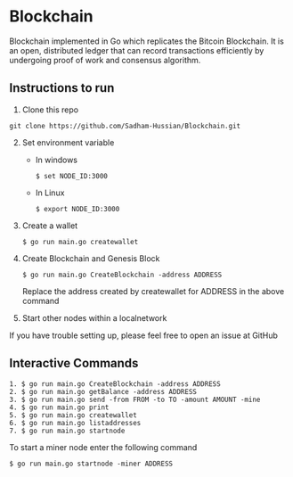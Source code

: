# Blockchain

Blockchain implemented in Go which replicates the Bitcoin Blockchain. It is an open, distributed ledger that can record transactions efficiently by undergoing proof of work and consensus algorithm.

## Instructions to run

1. Clone this repo
```
git clone https://github.com/Sadham-Hussian/Blockchain.git
```
2. Set environment variable

    - In windows
        ```
        $ set NODE_ID:3000
        ```

    - In Linux
        ```
        $ export NODE_ID:3000
        ```

3. Create a wallet

    ```
    $ go run main.go createwallet
    ```
4. Create Blockchain and Genesis Block
    ```
    $ go run main.go CreateBlockchain -address ADDRESS
    ```
    Replace the address created by createwallet for ADDRESS in the above command

5. Start other nodes within a localnetwork 

If you have trouble setting up, please feel free to open an issue at GitHub

## Interactive Commands

```
1. $ go run main.go CreateBlockchain -address ADDRESS
2. $ go run main.go getBalance -address ADDRESS
3. $ go run main.go send -from FROM -to TO -amount AMOUNT -mine
4. $ go run main.go print
5. $ go run main.go createwallet
6. $ go run main.go listaddresses
7. $ go run main.go startnode 
```
To start a miner node enter the following command
```
$ go run main.go startnode -miner ADDRESS
```
